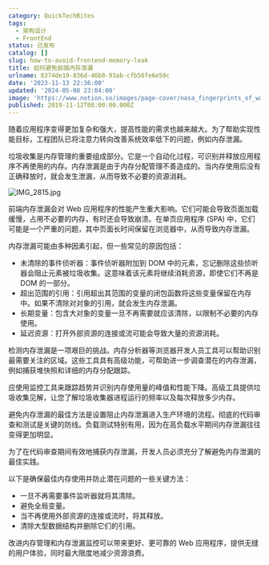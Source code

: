 ```yaml
---
category: QuickTechBites
tags:
  - 架构设计
  - FrontEnd
status: 已发布
catalog: []
slug: how-to-avoid-frontend-memory-leak
title: 如何避免前端内存泄漏
urlname: 8374de19-836d-46b0-93ab-cfb56fe6e59c
date: '2023-11-13 22:36:00'
updated: '2024-05-08 23:04:00'
image: 'https://www.notion.so/images/page-cover/nasa_fingerprints_of_water_on_the_sand.jpg'
published: 2019-11-12T08:00:00.000Z
---
```


随着应用程序变得更加复杂和强大，提高性能的需求也越来越大。为了帮助实现性能目标，工程团队已将注意力转向改善系统效率低下的问题，例如内存泄漏。


垃圾收集是内存管理的重要组成部分。它是一个自动化过程，可识别并释放应用程序不再使用的内存。内存泄漏是由于内存分配管理不善造成的。当内存使用后没有正确释放时，就会发生泄漏，从而导致不必要的资源消耗。


![IMG_2815.jpg](https://r2.ithuo.net/elog-image/36d3f0592b0fae3185bcfe31c691f6e8.jpg)


前端内存泄漏会对 Web 应用程序的性能产生重大影响。它们可能会导致页面加载缓慢，占用不必要的内存，有时还会导致崩溃。在单页应用程序 (SPA) 中，它们可能是一个严重的问题，其中页面长时间保留在浏览器中，从而导致内存泄漏。


内存泄漏可能由多种因素引起，但一些常见的原因包括：

- 未清除的事件侦听器：事件侦听器附加到 DOM 中的元素，忘记删除这些侦听器会阻止元素被垃圾收集。这意味着该元素将继续消耗资源，即使它们不再是 DOM 的一部分。
- 超出范围的引用：引用超出其范围的变量的闭包函数将这些变量保留在内存中。如果不清除对对象的引用，就会发生内存泄漏。
- 长期变量：包含大对象的变量一旦不再需要就应该清除，以限制不必要的内存使用。
- 延迟资源：打开外部资源的连接或流可能会导致大量的资源消耗。

检测内存泄漏是一项艰巨的挑战。内存分析器等浏览器开发人员工具可以帮助识别最需要关注的区域。这些工具具有高级功能，可帮助进一步调查潜在的内存泄漏，例如捕获堆快照和详细的内存分配跟踪。


应使用监控工具来跟踪趋势并识别内存使用量的峰值和性能下降。高级工具提供垃圾收集见解，让您了解垃圾收集器进程运行的频率以及每次释放多少内存。


避免内存泄漏的最佳方法是设置阻止内存泄漏进入生产环境的流程。彻底的代码审查和测试是关键的防线。负载测试特别有用，因为在高负载水平期间内存泄漏往往变得更加明显。


为了在代码审查期间有效地捕获内存泄漏，开发人员必须充分了解避免内存泄漏的最佳实践。


以下是确保最佳内存使用并防止潜在问题的一些关键方法：

- 一旦不再需要事件监听器就将其清除。
- 避免全局变量。
- 当不再使用外部资源的连接或流时，将其释放。
- 清除大型数据结构并删除它们的引用。

改进内存管理和内存泄漏监控可以带来更好、更可靠的 Web 应用程序，提供无缝的用户体验，同时最大限度地减少资源浪费。

